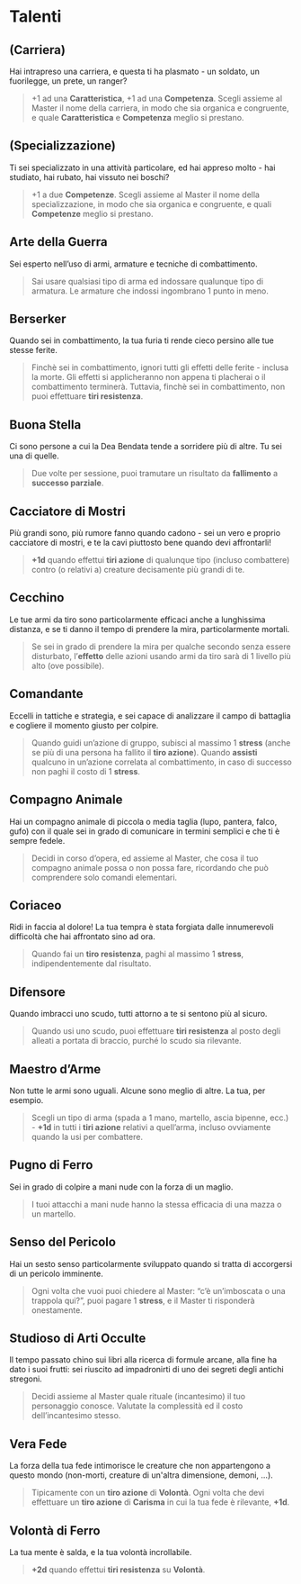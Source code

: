 
# Talenti

## (Carriera)
Hai intrapreso una carriera, e questa ti ha plasmato - un soldato, un fuorilegge, un prete, un ranger?
> +1 ad una **Caratteristica**, +1 ad una **Competenza**.
> Scegli assieme al Master il nome della carriera, in modo che sia organica e congruente, e quale **Caratteristica** e **Competenza** meglio si prestano.

## (Specializzazione)
Ti sei specializzato in una attività particolare, ed hai appreso molto - hai studiato, hai rubato, hai vissuto nei boschi?
> +1 a due **Competenze**.
> Scegli assieme al Master il nome della specializzazione, in modo che sia organica e congruente, e quali **Competenze** meglio si prestano.

## Arte della Guerra
Sei esperto nell’uso di armi, armature e tecniche di combattimento.
> Sai usare qualsiasi tipo di arma ed indossare qualunque tipo di armatura.
> Le armature che indossi ingombrano 1 punto in meno.

## Berserker
Quando sei in combattimento, la tua furia ti rende cieco persino alle tue stesse ferite.
> Finchè sei in combattimento, ignori tutti gli effetti delle ferite - inclusa la morte. Gli effetti si applicheranno non appena ti placherai o il combattimento terminerà.
> Tuttavia, finchè sei in combattimento, non puoi effettuare **tiri resistenza**.

## Buona Stella
Ci sono persone a cui la Dea Bendata tende a sorridere più di altre. Tu sei una di quelle.
> Due volte per sessione, puoi tramutare un risultato da **fallimento** a **successo parziale**.

## Cacciatore di Mostri
Più grandi sono, più rumore fanno quando cadono - sei un vero e proprio cacciatore di mostri, e te la cavi piuttosto bene quando devi affrontarli!
>  **+1d** quando effettui **tiri azione** di qualunque tipo (incluso combattere) contro (o relativi a) creature decisamente più grandi di te.

## Cecchino
Le tue armi da tiro sono particolarmente efficaci anche a lunghissima distanza, e se ti danno il tempo di prendere la mira, particolarmente mortali.
> Se sei in grado di prendere la mira per qualche secondo senza essere disturbato, l’**effetto** delle azioni usando armi da tiro sarà di 1 livello più alto (ove possibile).

## Comandante
Eccelli in tattiche e strategia, e sei capace di analizzare il campo di battaglia e cogliere il momento giusto per colpire.
> Quando guidi un’azione di gruppo, subisci al massimo 1 **stress** (anche se più di una persona ha fallito il **tiro azione**).
> Quando **assisti** qualcuno in un’azione correlata al combattimento, in caso di successo non paghi il costo di 1 **stress**.

## Compagno Animale
Hai un compagno animale di piccola o media taglia (lupo, pantera, falco, gufo) con il quale sei in grado di comunicare in termini semplici e che ti è sempre fedele.
> Decidi in corso d’opera, ed assieme al Master, che cosa il tuo compagno animale possa o non possa fare, ricordando che può comprendere solo comandi elementari.

## Coriaceo
Ridi in faccia al dolore! La tua tempra è stata forgiata dalle innumerevoli difficoltà che hai affrontato sino ad ora.
> Quando fai un **tiro resistenza**, paghi al massimo 1 **stress**, indipendentemente dal risultato.

## Difensore
Quando imbracci uno scudo, tutti attorno a te si sentono più al sicuro.
> Quando usi uno scudo, puoi effettuare **tiri resistenza** al posto degli alleati a portata di braccio, purché lo scudo sia rilevante.

## Maestro d’Arme
Non tutte le armi sono uguali. Alcune sono meglio di altre. La tua, per esempio.
> Scegli un tipo di arma (spada a 1 mano, martello, ascia bipenne, ecc.) - **+1d** in tutti i **tiri azione** relativi a quell’arma, incluso ovviamente quando la usi per combattere.

## Pugno di Ferro
Sei in grado di colpire a mani nude con la forza di un maglio.
> I tuoi attacchi a mani nude hanno la stessa efficacia di una mazza o un martello.

## Senso del Pericolo
Hai un sesto senso particolarmente sviluppato quando si tratta di accorgersi di un pericolo imminente.
> Ogni volta che vuoi puoi chiedere al Master: “c’è un’imboscata o una trappola qui?”, puoi pagare 1 **stress**, e il Master ti risponderà onestamente.

## Studioso di Arti Occulte
Il tempo passato chino sui libri alla ricerca di formule arcane, alla fine ha dato i suoi frutti: sei riuscito ad impadronirti di uno dei segreti degli antichi stregoni.
> Decidi assieme al Master quale rituale (incantesimo) il tuo personaggio conosce. Valutate la complessità ed il costo dell’incantesimo stesso.

## Vera Fede
La forza della tua fede intimorisce le creature che non appartengono a questo mondo (non-morti, creature di un'altra dimensione, demoni, ...).
> Tipicamente con un **tiro azione** di **Volontà**.
> Ogni volta che devi effettuare un **tiro azione** di **Carisma** in cui la tua fede è rilevante, **+1d**.

## Volontà di Ferro
La tua mente è salda, e la tua volontà incrollabile.
> **+2d** quando effettui **tiri resistenza** su **Volontà**.
